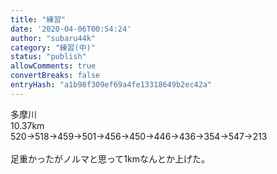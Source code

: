 ```yaml
---
title: "練習"
date: '2020-04-06T00:54:24'
author: "subaru44k"
category: "練習(中)"
status: "publish"
allowComments: true
convertBreaks: false
entryHash: "a1b98f309ef69a4fe13318649b2ec42a"
---
```

多摩川<br>
10.37km<br>
520→518→459→501→456→450→446→436→354→547→213<br>
<br>
足重かったがノルマと思って1kmなんとか上げた。

